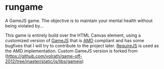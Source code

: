 rungame
=======

A GameJS game. The objective is to maintain your mental health without being violated by...

This game is entirely build over the HTML Canvas element, using a customized
version of [GameJS](http://gamejs.org) that is
[AMD](http://wiki.commonjs.org/wiki/Modules/AsynchronousDefinition) compliant
and has some bugfixes that I will try to contribute to the project later.
[RequireJS](http://requirejs.org) is used as the AMD implementation.
Custom GameJS version is forked from (https://github.com/volrath/game-off-2012/tree/master/static/js/libs/gamejs)
